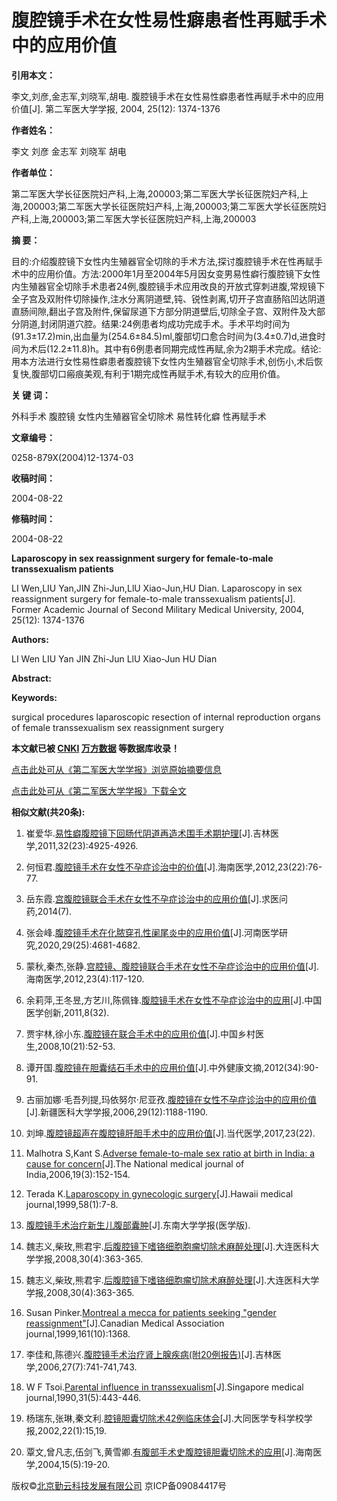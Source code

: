 # 腹腔镜手术在女性易性癖患者性再赋手术中的应用价值

**引用本文：**

李文,刘彦,金志军,刘晓军,胡电. 腹腔镜手术在女性易性癖患者性再赋手术中的应用价值[J]. 第二军医大学学报, 2004, 25(12): 1374-1376

**作者姓名：**

李文  刘彦  金志军  刘晓军  胡电

**作者单位：**

第二军医大学长征医院妇产科,上海,200003;第二军医大学长征医院妇产科,上海,200003;第二军医大学长征医院妇产科,上海,200003;第二军医大学长征医院妇产科,上海,200003;第二军医大学长征医院妇产科,上海,200003

**摘    要：**

目的:介绍腹腔镜下女性内生殖器官全切除的手术方法,探讨腹腔镜手术在性再赋手术中的应用价值。方法:2000年1月至2004年5月因女变男易性癖行腹腔镜下女性内生殖器官全切除手术患者24例,腹腔镜手术应用改良的开放式穿刺进腹,常规镜下全子宫及双附件切除操作,注水分离阴道壁,钝、锐性剥离,切开子宫直肠陷凹达阴道直肠间隙,翻出子宫及附件,保留尿道下方部分阴道壁后,切除全子宫、双附件及大部分阴道,封闭阴道穴腔。结果:24例患者均成功完成手术。手术平均时间为(91.3±17.2)min,出血量为(254.6±84.5)ml,腹部切口愈合时间为(3.4±0.7)d,进食时间为术后(12.2±11.8)h。其中有6例患者同期完成性再赋,余为2期手术完成。结论:用本方法进行女性易性癖患者腹腔镜下女性内生殖器官全切除手术,创伤小,术后恢复快,腹部切口瘢痕美观,有利于1期完成性再赋手术,有较大的应用价值。

**关 键 词：**

外科手术  腹腔镜  女性内生殖器官全切除术  易性转化癖  性再赋手术

**文章编号：**

0258-879X(2004)12-1374-03

**收稿时间：**

2004-08-22

**修稿时间：**

2004-08-22

**Laparoscopy in sex reassignment surgery for female-to-male transsexualism patients**

LI Wen,LIU Yan,JIN Zhi-Jun,LlU Xiao-Jun,HU Dian. Laparoscopy in sex reassignment surgery for female-to-male transsexualism patients[J]. Former Academic Journal of Second Military Medical University, 2004, 25(12): 1374-1376

**Authors:**

LI Wen  LIU Yan  JIN Zhi-Jun  LlU Xiao-Jun  HU Dian

**Abstract:**

**Keywords:**

surgical procedures  laparoscopic  resection of internal reproduction organs of female  transsexualism  sex reassignment surgery

**本文献已被 [CNKI](http://www.cnki.com.cn/Article/CJFDTotal-DEJD200412035.htm) [万方数据](https://d.wanfangdata.com.cn/periodical/dejydxxb200412030) 等数据库收录！**

[点击此处可从《第二军医大学学报》浏览原始摘要信息](get_abstract_url.aspx?pcid=A9DB1C13C87CE289EA38239A9433C9DC&aid=FD376CC9E0FEDB7E)

[点击此处可从《第二军医大学学报》下载全文](get_pdf_url.aspx?pcid=A9DB1C13C87CE289EA38239A9433C9DC&aid=FD376CC9E0FEDB7E)

**相似文献(共20条):**

1. 崔爱华.[易性癖腹腔镜下回肠代阴道再造术围手术期护理](http://yyws.alljournals.cn/view_abstract.aspx?pcid=A9DB1C13C87CE289EA38239A9433C9DC&aid=FD376CC9E0FEDB7E)[J].吉林医学,2011,32(23):4925-4926.

2. 何恒君.[腹腔镜手术在女性不孕症诊治中的价值](http://yyws.alljournals.cn/view_abstract.aspx?pcid=A9DB1C13C87CE289EA38239A9433C9DC&aid=FD376CC9E0FEDB7E)[J].海南医学,2012,23(22):76-77.

3. 岳东霞.[宫腹腔镜联合手术在女性不孕症诊治中的应用价值](http://yyws.alljournals.cn/view_abstract.aspx?pcid=A9DB1C13C87CE289EA38239A9433C9DC&aid=FD376CC9E0FEDB7E)[J].求医问药,2014(7).

4. 张会峰.[腹腔镜手术在化脓穿孔性阑尾炎中的应用价值](http://yyws.alljournals.cn/view_abstract.aspx?pcid=A9DB1C13C87CE289EA38239A9433C9DC&aid=FD376CC9E0FEDB7E)[J].河南医学研究,2020,29(25):4681-4682.

5. 蒙秋,秦杰,张静.[宫腔镜、腹腔镜联合手术在女性不孕症诊治中的应用价值](http://yyws.alljournals.cn/view_abstract.aspx?pcid=A9DB1C13C87CE289EA38239A9433C9DC&aid=FD376CC9E0FEDB7E)[J].海南医学,2012,23(4):117-120.

6. 余莉萍,王冬昱,方艺川,陈佩锋.[腹腔镜手术在女性不孕症诊治中的应用](http://yyws.alljournals.cn/view_abstract.aspx?pcid=A9DB1C13C87CE289EA38239A9433C9DC&aid=FD376CC9E0FEDB7E)[J].中国医学创新,2011,8(32).

7. 贾宇林,徐小东.[腹腔镜在联合手术中的应用价值](http://yyws.alljournals.cn/view_abstract.aspx?pcid=A9DB1C13C87CE289EA38239A9433C9DC&aid=FD376CC9E0FEDB7E)[J].中国乡村医生,2008,10(21):52-53.

8. 谭开国.[腹腔镜在胆囊结石手术中的应用价值](http://yyws.alljournals.cn/view_abstract.aspx?pcid=A9DB1C13C87CE289EA38239A9433C9DC&aid=FD376CC9E0FEDB7E)[J].中外健康文摘,2012(34):90-91.

9. 古丽加娜·毛吾列提,玛依努尔·尼亚孜.[腹腔镜在女性不孕症诊治中的应用价值](http://yyws.alljournals.cn/view_abstract.aspx?pcid=A9DB1C13C87CE289EA38239A9433C9DC&aid=FD376CC9E0FEDB7E)[J].新疆医科大学学报,2006,29(12):1188-1190.

10. 刘坤.[腹腔镜超声在腹腔镜肝胆手术中的应用价值](http://yyws.alljournals.cn/view_abstract.aspx?pcid=A9DB1C13C87CE289EA38239A9433C9DC&aid=FD376CC9E0FEDB7E)[J].当代医学,2017,23(22).

11. Malhotra S,Kant S.[Adverse female-to-male sex ratio at birth in India: a cause for concern](http://yyws.alljournals.cn/view_abstract.aspx?pcid=A9DB1C13C87CE289EA38239A9433C9DC&aid=FD376CC9E0FEDB7E)[J].The National medical journal of India,2006,19(3):152-154.

12. Terada K.[Laparoscopy in gynecologic surgery](http://yyws.alljournals.cn/view_abstract.aspx?pcid=A9DB1C13C87CE289EA38239A9433C9DC&aid=FD376CC9E0FEDB7E)[J].Hawaii medical journal,1999,58(1):7-8.

13. [腹腔镜手术治疗新生儿腹部囊肿](http://yyws.alljournals.cn/view_abstract.aspx?pcid=A9DB1C13C87CE289EA38239A9433C9DC&aid=FD376CC9E0FEDB7E)[J].东南大学学报(医学版).

14. 魏志义,柴玫,熊君宇.[后腹腔镜下嗜铬细胞胞瘤切除术麻醉处理](http://yyws.alljournals.cn/view_abstract.aspx?pcid=A9DB1C13C87CE289EA38239A9433C9DC&aid=FD376CC9E0FEDB7E)[J].大连医科大学学报,2008,30(4):363-365.

15. 魏志义,柴玫,熊君宇.[后腹腔镜下嗜铬细胞瘤切除术麻醉处理](http://yyws.alljournals.cn/view_abstract.aspx?pcid=A9DB1C13C87CE289EA38239A9433C9DC&aid=FD376CC9E0FEDB7E)[J].大连医科大学学报,2008,30(4):363-365.

16. Susan Pinker.[Montreal a mecca for patients seeking "gender reassignment"](http://yyws.alljournals.cn/view_abstract.aspx?pcid=A9DB1C13C87CE289EA38239A9433C9DC&aid=FD376CC9E0FEDB7E)[J].Canadian Medical Association journal,1999,161(10):1368.

17. 李佳和,陈德兴.[腹腔镜手术治疗肾上腺疾病(附20例报告)](http://yyws.alljournals.cn/view_abstract.aspx?pcid=A9DB1C13C87CE289EA38239A9433C9DC&aid=FD376CC9E0FEDB7E)[J].吉林医学,2006,27(7):741-741,743.

18. W F Tsoi.[Parental influence in transsexualism](http://yyws.alljournals.cn/view_abstract.aspx?pcid=A9DB1C13C87CE289EA38239A9433C9DC&aid=FD376CC9E0FEDB7E)[J].Singapore medical journal,1990,31(5):443-446.

19. 杨瑞东,张琳,秦文利.[腔镜胆囊切除术42例临床体会](http://yyws.alljournals.cn/view_abstract.aspx?pcid=A9DB1C13C87CE289EA38239A9433C9DC&aid=FD376CC9E0FEDB7E)[J].大同医学专科学校学报,2002,22(1):15,19.

20. 覃文,曾凡志,伍剑飞,黄雪卿.[有腹部手术史腹腔镜胆囊切除术的应用](http://yyws.alljournals.cn/view_abstract.aspx?pcid=A9DB1C13C87CE289EA38239A9433C9DC&aid=FD376CC9E0FEDB7E)[J].海南医学,2004,15(5):19-20.

版权©[北京勤云科技发展有限公司](http://www.e-tiller.com)  京ICP备09084417号